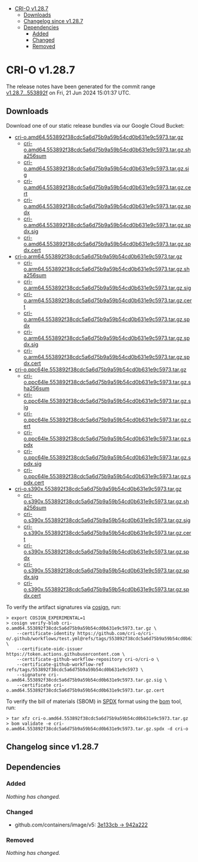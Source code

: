 - [CRI-O v1.28.7](#cri-o-v1287)
  - [Downloads](#downloads)
  - [Changelog since v1.28.7](#changelog-since-v1287)
  - [Dependencies](#dependencies)
    - [Added](#added)
    - [Changed](#changed)
    - [Removed](#removed)

# CRI-O v1.28.7

The release notes have been generated for the commit range
[v1.28.7...553892f](https://github.com/cri-o/cri-o/compare/v1.28.7...v1.28.7) on Fri, 21 Jun 2024 15:01:37 UTC.

## Downloads

Download one of our static release bundles via our Google Cloud Bucket:

- [cri-o.amd64.553892f38cdc5a6d75b9a59b54cd0b631e9c5973.tar.gz](https://storage.googleapis.com/cri-o/artifacts/cri-o.amd64.553892f38cdc5a6d75b9a59b54cd0b631e9c5973.tar.gz)
  - [cri-o.amd64.553892f38cdc5a6d75b9a59b54cd0b631e9c5973.tar.gz.sha256sum](https://storage.googleapis.com/cri-o/artifacts/cri-o.amd64.553892f38cdc5a6d75b9a59b54cd0b631e9c5973.tar.gz.sha256sum)
  - [cri-o.amd64.553892f38cdc5a6d75b9a59b54cd0b631e9c5973.tar.gz.sig](https://storage.googleapis.com/cri-o/artifacts/cri-o.amd64.553892f38cdc5a6d75b9a59b54cd0b631e9c5973.tar.gz.sig)
  - [cri-o.amd64.553892f38cdc5a6d75b9a59b54cd0b631e9c5973.tar.gz.cert](https://storage.googleapis.com/cri-o/artifacts/cri-o.amd64.553892f38cdc5a6d75b9a59b54cd0b631e9c5973.tar.gz.cert)
  - [cri-o.amd64.553892f38cdc5a6d75b9a59b54cd0b631e9c5973.tar.gz.spdx](https://storage.googleapis.com/cri-o/artifacts/cri-o.amd64.553892f38cdc5a6d75b9a59b54cd0b631e9c5973.tar.gz.spdx)
  - [cri-o.amd64.553892f38cdc5a6d75b9a59b54cd0b631e9c5973.tar.gz.spdx.sig](https://storage.googleapis.com/cri-o/artifacts/cri-o.amd64.553892f38cdc5a6d75b9a59b54cd0b631e9c5973.tar.gz.spdx.sig)
  - [cri-o.amd64.553892f38cdc5a6d75b9a59b54cd0b631e9c5973.tar.gz.spdx.cert](https://storage.googleapis.com/cri-o/artifacts/cri-o.amd64.553892f38cdc5a6d75b9a59b54cd0b631e9c5973.tar.gz.spdx.cert)
- [cri-o.arm64.553892f38cdc5a6d75b9a59b54cd0b631e9c5973.tar.gz](https://storage.googleapis.com/cri-o/artifacts/cri-o.arm64.553892f38cdc5a6d75b9a59b54cd0b631e9c5973.tar.gz)
  - [cri-o.arm64.553892f38cdc5a6d75b9a59b54cd0b631e9c5973.tar.gz.sha256sum](https://storage.googleapis.com/cri-o/artifacts/cri-o.arm64.553892f38cdc5a6d75b9a59b54cd0b631e9c5973.tar.gz.sha256sum)
  - [cri-o.arm64.553892f38cdc5a6d75b9a59b54cd0b631e9c5973.tar.gz.sig](https://storage.googleapis.com/cri-o/artifacts/cri-o.arm64.553892f38cdc5a6d75b9a59b54cd0b631e9c5973.tar.gz.sig)
  - [cri-o.arm64.553892f38cdc5a6d75b9a59b54cd0b631e9c5973.tar.gz.cert](https://storage.googleapis.com/cri-o/artifacts/cri-o.arm64.553892f38cdc5a6d75b9a59b54cd0b631e9c5973.tar.gz.cert)
  - [cri-o.arm64.553892f38cdc5a6d75b9a59b54cd0b631e9c5973.tar.gz.spdx](https://storage.googleapis.com/cri-o/artifacts/cri-o.arm64.553892f38cdc5a6d75b9a59b54cd0b631e9c5973.tar.gz.spdx)
  - [cri-o.arm64.553892f38cdc5a6d75b9a59b54cd0b631e9c5973.tar.gz.spdx.sig](https://storage.googleapis.com/cri-o/artifacts/cri-o.arm64.553892f38cdc5a6d75b9a59b54cd0b631e9c5973.tar.gz.spdx.sig)
  - [cri-o.arm64.553892f38cdc5a6d75b9a59b54cd0b631e9c5973.tar.gz.spdx.cert](https://storage.googleapis.com/cri-o/artifacts/cri-o.arm64.553892f38cdc5a6d75b9a59b54cd0b631e9c5973.tar.gz.spdx.cert)
- [cri-o.ppc64le.553892f38cdc5a6d75b9a59b54cd0b631e9c5973.tar.gz](https://storage.googleapis.com/cri-o/artifacts/cri-o.ppc64le.553892f38cdc5a6d75b9a59b54cd0b631e9c5973.tar.gz)
  - [cri-o.ppc64le.553892f38cdc5a6d75b9a59b54cd0b631e9c5973.tar.gz.sha256sum](https://storage.googleapis.com/cri-o/artifacts/cri-o.ppc64le.553892f38cdc5a6d75b9a59b54cd0b631e9c5973.tar.gz.sha256sum)
  - [cri-o.ppc64le.553892f38cdc5a6d75b9a59b54cd0b631e9c5973.tar.gz.sig](https://storage.googleapis.com/cri-o/artifacts/cri-o.ppc64le.553892f38cdc5a6d75b9a59b54cd0b631e9c5973.tar.gz.sig)
  - [cri-o.ppc64le.553892f38cdc5a6d75b9a59b54cd0b631e9c5973.tar.gz.cert](https://storage.googleapis.com/cri-o/artifacts/cri-o.ppc64le.553892f38cdc5a6d75b9a59b54cd0b631e9c5973.tar.gz.cert)
  - [cri-o.ppc64le.553892f38cdc5a6d75b9a59b54cd0b631e9c5973.tar.gz.spdx](https://storage.googleapis.com/cri-o/artifacts/cri-o.ppc64le.553892f38cdc5a6d75b9a59b54cd0b631e9c5973.tar.gz.spdx)
  - [cri-o.ppc64le.553892f38cdc5a6d75b9a59b54cd0b631e9c5973.tar.gz.spdx.sig](https://storage.googleapis.com/cri-o/artifacts/cri-o.ppc64le.553892f38cdc5a6d75b9a59b54cd0b631e9c5973.tar.gz.spdx.sig)
  - [cri-o.ppc64le.553892f38cdc5a6d75b9a59b54cd0b631e9c5973.tar.gz.spdx.cert](https://storage.googleapis.com/cri-o/artifacts/cri-o.ppc64le.553892f38cdc5a6d75b9a59b54cd0b631e9c5973.tar.gz.spdx.cert)
- [cri-o.s390x.553892f38cdc5a6d75b9a59b54cd0b631e9c5973.tar.gz](https://storage.googleapis.com/cri-o/artifacts/cri-o.s390x.553892f38cdc5a6d75b9a59b54cd0b631e9c5973.tar.gz)
  - [cri-o.s390x.553892f38cdc5a6d75b9a59b54cd0b631e9c5973.tar.gz.sha256sum](https://storage.googleapis.com/cri-o/artifacts/cri-o.s390x.553892f38cdc5a6d75b9a59b54cd0b631e9c5973.tar.gz.sha256sum)
  - [cri-o.s390x.553892f38cdc5a6d75b9a59b54cd0b631e9c5973.tar.gz.sig](https://storage.googleapis.com/cri-o/artifacts/cri-o.s390x.553892f38cdc5a6d75b9a59b54cd0b631e9c5973.tar.gz.sig)
  - [cri-o.s390x.553892f38cdc5a6d75b9a59b54cd0b631e9c5973.tar.gz.cert](https://storage.googleapis.com/cri-o/artifacts/cri-o.s390x.553892f38cdc5a6d75b9a59b54cd0b631e9c5973.tar.gz.cert)
  - [cri-o.s390x.553892f38cdc5a6d75b9a59b54cd0b631e9c5973.tar.gz.spdx](https://storage.googleapis.com/cri-o/artifacts/cri-o.s390x.553892f38cdc5a6d75b9a59b54cd0b631e9c5973.tar.gz.spdx)
  - [cri-o.s390x.553892f38cdc5a6d75b9a59b54cd0b631e9c5973.tar.gz.spdx.sig](https://storage.googleapis.com/cri-o/artifacts/cri-o.s390x.553892f38cdc5a6d75b9a59b54cd0b631e9c5973.tar.gz.spdx.sig)
  - [cri-o.s390x.553892f38cdc5a6d75b9a59b54cd0b631e9c5973.tar.gz.spdx.cert](https://storage.googleapis.com/cri-o/artifacts/cri-o.s390x.553892f38cdc5a6d75b9a59b54cd0b631e9c5973.tar.gz.spdx.cert)

To verify the artifact signatures via [cosign](https://github.com/sigstore/cosign), run:

```console
> export COSIGN_EXPERIMENTAL=1
> cosign verify-blob cri-o.amd64.553892f38cdc5a6d75b9a59b54cd0b631e9c5973.tar.gz \
    --certificate-identity https://github.com/cri-o/cri-o/.github/workflows/test.yml@refs/tags/553892f38cdc5a6d75b9a59b54cd0b631e9c5973 \
    --certificate-oidc-issuer https://token.actions.githubusercontent.com \
    --certificate-github-workflow-repository cri-o/cri-o \
    --certificate-github-workflow-ref refs/tags/553892f38cdc5a6d75b9a59b54cd0b631e9c5973 \
    --signature cri-o.amd64.553892f38cdc5a6d75b9a59b54cd0b631e9c5973.tar.gz.sig \
    --certificate cri-o.amd64.553892f38cdc5a6d75b9a59b54cd0b631e9c5973.tar.gz.cert
```

To verify the bill of materials (SBOM) in [SPDX](https://spdx.org) format using the [bom](https://sigs.k8s.io/bom) tool, run:

```console
> tar xfz cri-o.amd64.553892f38cdc5a6d75b9a59b54cd0b631e9c5973.tar.gz
> bom validate -e cri-o.amd64.553892f38cdc5a6d75b9a59b54cd0b631e9c5973.tar.gz.spdx -d cri-o
```

## Changelog since v1.28.7

## Dependencies

### Added
_Nothing has changed._

### Changed
- github.com/containers/image/v5: [3e133cb → 942a222](https://github.com/containers/image/compare/3e133cb...942a222)

### Removed
_Nothing has changed._
